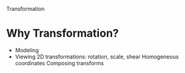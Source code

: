 Transformation

# Why Transformation?

- Modeling
- Viewing
2D transformations: rotation, scale, shear
Homogeneous coordinates
Composing transforms